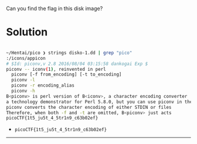 
Can you find the flag in this disk image?
# Solution

```bash

~/Hentai/pico ❯ strings disko-1.dd | grep "pico"
:/icons/appicon
# $Id: piconv,v 2.8 2016/08/04 03:15:58 dankogai Exp $
piconv -- iconv(1), reinvented in perl
  piconv [-f from_encoding] [-t to_encoding]
  piconv -l
  piconv -r encoding_alias
  piconv -h
B<piconv> is perl version of B<iconv>, a character encoding converter
a technology demonstrator for Perl 5.8.0, but you can use piconv in the
piconv converts the character encoding of either STDIN or files
Therefore, when both -f and -t are omitted, B<piconv> just acts
picoCTF{1t5_ju5t_4_5tr1n9_c63b02ef}
```

- `picoCTF{1t5_ju5t_4_5tr1n9_c63b02ef}`

---